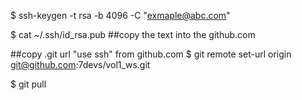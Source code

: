 $ ssh-keygen -t rsa -b 4096 -C "exmaple@abc.com"  

$ cat ~/.ssh/id_rsa.pub
##copy the text into the github.com

##copy .git url "use ssh" from github.com
$ git remote set-url origin   git@github.com:7devs/vol1_ws.git


$ git pull
